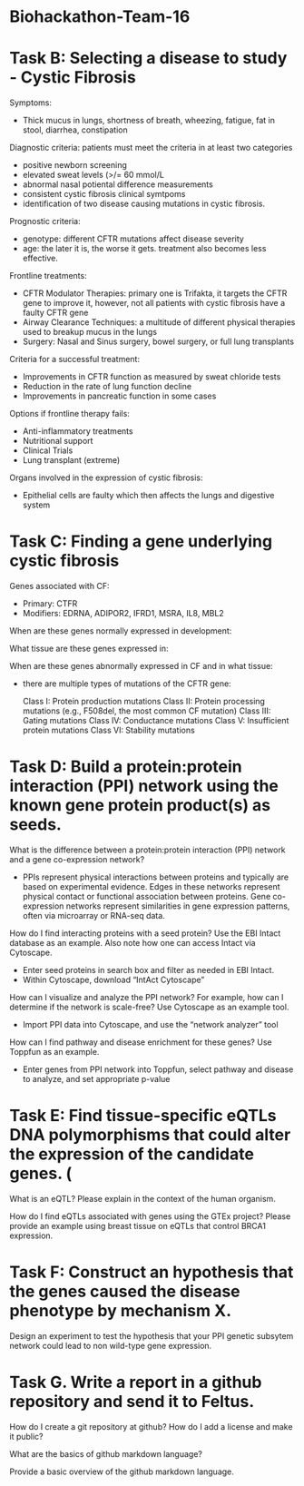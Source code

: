 # Biohackathon-Team-16
# Task B: Selecting a disease to study - Cystic Fibrosis
Symptoms:
- Thick mucus in lungs, shortness of breath, wheezing, fatigue, fat in stool, diarrhea, constipation

Diagnostic criteria: patients must meet the criteria in at least two categories
- positive newborn screening
- elevated sweat levels (>/= 60 mmol/L
- abnormal nasal potiental difference measurements
- consistent cystic fibrosis clinical symtpoms
- identification of two disease causing mutations in cystic fibrosis.

Prognostic criteria:
- genotype: different CFTR mutations affect disease severity
- age: the later it is, the worse it gets. treatment also becomes less effective.

Frontline treatments: 
- CFTR Modulator Therapies: primary one is Trifakta, it targets the CFTR gene to improve it, however, not all patients with cystic fibrosis have a faulty CFTR gene
- Airway Clearance Techniques: a multitude of different physical therapies used to breakup mucus in the lungs 
- Surgery: Nasal and Sinus surgery, bowel surgery, or full lung transplants

Criteria for a successful treatment:
- Improvements in CFTR function as measured by sweat chloride tests
- Reduction in the rate of lung function decline
- Improvements in pancreatic function in some cases

Options if frontline therapy fails:
- Anti-inflammatory treatments
- Nutritional support
- Clinical Trials
- Lung transplant (extreme)

Organs involved in the expression of cystic fibrosis:
- Epithelial cells are faulty which then affects the lungs and digestive system

# Task C: Finding a gene underlying cystic fibrosis
Genes associated with CF:
- Primary: CTFR
- Modifiers: EDRNA, ADIPOR2, IFRD1, MSRA, IL8, MBL2

When are these genes normally expressed in development:


What tissue are these genes expressed in:

When are these genes abnormally expressed in CF and in what tissue:
- there are multiple types of mutations of the CFTR gene: 

    Class I: Protein production mutations
    Class II: Protein processing mutations (e.g., F508del, the most common CF mutation)
    Class III: Gating mutations
    Class IV: Conductance mutations
    Class V: Insufficient protein mutations
    Class VI: Stability mutations


# Task D: Build a protein:protein interaction (PPI) network using the known gene protein product(s) as seeds.

What is the difference between a protein:protein interaction (PPI) network and a gene co-expression network?
- PPIs represent physical interactions between proteins and typically are based on experimental evidence. Edges in these networks represent physical contact or functional association between proteins. Gene co-expression networks represent similarities in gene expression patterns, often via microarray or RNA-seq data.

How do I find interacting proteins with a seed protein?  Use the EBI Intact database as an example.  Also note how one can access Intact via Cytoscape.
- Enter seed proteins in search box and filter as needed in EBI Intact.
- Within Cytoscape, download “IntAct Cytoscape”

How can I visualize and analyze the PPI network?  For example, how can I determine if the network is scale-free? Use Cytoscape as an example tool.
- Import PPI data into Cytoscape, and use the “network analyzer” tool

How can I find pathway and disease enrichment for these genes?  Use Toppfun as an example.
- Enter genes from PPI network into Toppfun, select pathway and disease to analyze, and set appropriate p-value

# Task E: Find tissue-specific eQTLs DNA polymorphisms that could alter the expression of the candidate genes. (

What is an eQTL?  Please explain in the context of the human organism.

How do I find eQTLs associated with genes using the GTEx project?  Please provide an example using breast tissue on eQTLs that control BRCA1 expression.

# Task F: Construct an hypothesis that the genes caused the disease phenotype by mechanism X.

Design an experiment to test the hypothesis that your PPI genetic subsytem network could lead to non wild-type gene expression.

# Task G. Write a report in a github repository and send it to Feltus.

How do I create a git repository at github?  How do I add a license and make it public?

What are the basics of github markdown language?

Provide a basic overview of the github markdown language.

